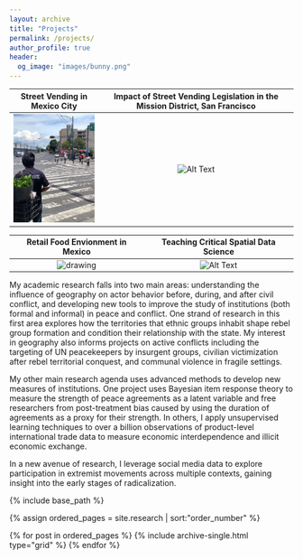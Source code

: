 ```yaml
---
layout: archive
title: "Projects"
permalink: /projects/
author_profile: true
header:
  og_image: "images/bunny.png"
---
```


 Street Vending in Mexico City            |  Impact of Street Vending Legislation in the Mission District, San Francisco
:-------------------------:|:-------------------------:
<img src="../images/sv.png" alt="drawing" width="200"/>  |  ![Alt Text](https://media.giphy.com/media/vFKqnCdLPNOKc/giphy.gif)

Retail Food Envionment in Mexico             |  Teaching Critical Spatial Data Science
:-------------------------:|:-------------------------:
<img src="https://c.tenor.com/nrT1mIfhH9IAAAAd/tom-and-jerry-hungry.gif" alt="drawing" width="200"/>  |  ![Alt Text](https://media.giphy.com/media/vFKqnCdLPNOKc/giphy.gif)


My academic research falls into two main areas: understanding the influence of
geography on actor behavior before, during, and after civil conflict, and
developing new tools to improve the study of institutions (both formal and
informal) in peace and conflict. One strand of research in this first area
explores how the territories that ethnic groups inhabit shape rebel group
formation and condition their relationship with the state. My interest in
geography also informs projects on active conflicts including the targeting of
UN peacekeepers by insurgent groups, civilian victimization after rebel
territorial conquest, and communal violence in fragile settings.

My other main research agenda uses advanced methods to develop new measures of
institutions. One project uses Bayesian item response theory to measure the
strength of peace agreements as a latent variable and free researchers from
post-treatment bias caused by using the duration of agreements as a proxy for
their strength. In others, I apply unsupervised learning techniques to over a
billion observations of product-level international trade data to measure
economic interdependence and illicit economic exchange.

In a new avenue of research, I leverage social media data to explore
participation in extremist movements across multiple contexts, gaining insight
into the early stages of radicalization.

<nbsp>

{% include base_path %}

{% assign ordered_pages = site.research | sort:"order_number" %}

{% for post in ordered_pages %}
  {% include archive-single.html type="grid" %}
{% endfor %}
